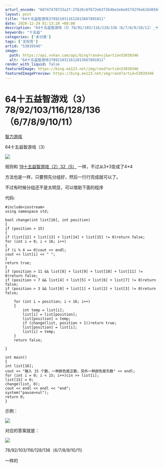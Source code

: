 ```yaml
---
arturl_encode: "68747470733a2f:2f626c6f672e6373646e2e6e65742f6e616d656f666373646e:2f61727469636c652f64657461696c732f3533303339333436"
layout: post
title: "64十五益智游戏3789210311612813667891011"
date: 2020-12-29 01:13:28 +08:00
description: "64十五益智游戏（3）78/92/103/116/128/136（6/7/8/9/10/11）_十五"
keywords: "十五益"
categories: ['未分类']
tags: ['无标签']
artid: "53039346"
image:
  path: https://api.vvhan.com/api/bing?rand=sj&artid=53039346
  alt: "64十五益智游戏3789210311612813667891011"
render_with_liquid: false
featuredImage: https://bing.ee123.net/img/rand?artid=53039346
featuredImagePreview: https://bing.ee123.net/img/rand?artid=53039346
---
```


# 64十五益智游戏（3）78/92/103/116/128/136（6/7/8/9/10/11）

[智力游戏](http://blog.csdn.net/nameofcsdn/article/details/52936796)

64十五益智游戏（3）

![](https://img-blog.csdn.net/20161104212638999)

规则和
[19十五益智游戏（2）32（5）](http://blog.csdn.net/nameofcsdn/article/details/52940449)
一样，不过从3\*3变成了4\*4

方法也是一样，只要预先分组好，然后一行行完成就可以了。

不过有时候分组还不是太明显，可以借助下面的程序

代码:

```
#include<iostream>
using namespace std;

bool change(int list[16], int position)
{
if (position > 15)
{
if (list[12] + list[13] + list[14] + list[15] != 0)return false;
for (int i = 0; i < 16; i++)
{
if (i % 4 == 0)cout << endl;
cout << list[i] << " ";
}
return true;
}
if (position > 11 && list[8] + list[9] + list[10] + list[11] != 0)return false;
if (position > 7 && list[4] + list[5] + list[6] + list[7] != 0)return false;
if (position > 3 && list[0] + list[1] + list[2] + list[3] != 0)return false;

    for (int i = position; i < 16; i++)
    {
    	int temp = list[i];
    	list[i] = list[position];
    	list[position] = temp;
    	if (change(list, position + 1))return true;
    	list[position] = list[i];
    	list[i] = temp;
    }
    return false;

}

int main()
{
int list[16];
cout << "输入 15 个数，一种颜色是正数，另外一种颜色是负数" << endl;
for (int i = 0; i < 15; i++)cin >> list[i];
list[15] = 0;
change(list, 0);
cout << endl << endl << "end";
system("pause>nul");
return 0;
}
```

示例：

![](https://img-blog.csdn.net/20161104213018767)

对应的答案就是：

![](https://img-blog.csdn.net/20161104213213674)

78/92/103/116/128/136（6/7/8/9/10/11）
  

一样的